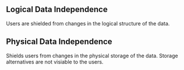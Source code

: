 ## Logical Data Independence

Users are shielded from changes in the logical structure of the data.

## Physical Data Independence

Shields users from changes in the physical storage of the data.
Storage alternatives are not visiable to the users.